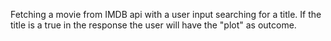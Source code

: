 Fetching a movie from IMDB api with a user input searching for a title.
If the title is a true in the response the user will have the "plot" as outcome.
